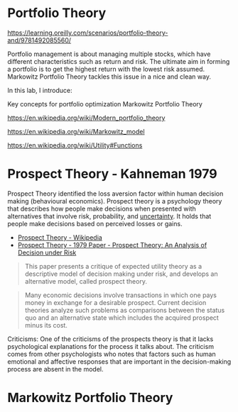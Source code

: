 
# Portfolio Theory

https://learning.oreilly.com/scenarios/portfolio-theory-and/9781492085560/

Portfolio management is about managing multiple stocks, which have different characteristics such as return and risk. The ultimate aim in forming a portfolio is to get the highest return with the lowest risk assumed. Markowitz Portfolio Theory tackles this issue in a nice and clean way.

In this lab, I introduce:

Key concepts for portfolio optimization
Markowitz Portfolio Theory


https://en.wikipedia.org/wiki/Modern_portfolio_theory

https://en.wikipedia.org/wiki/Markowitz_model

https://en.wikipedia.org/wiki/Utility#Functions

# Prospect Theory - Kahneman 1979

Prospect Theory identified the loss aversion factor within human decision making (behavioural economics).  Prospect theory is a psychology theory that describes how people make decisions when presented with alternatives that involve risk, probability, and [uncertainty](https://corporatefinanceinstitute.com/resources/knowledge/other/uncertainty/). It holds that people make decisions based on perceived losses or gains.

- [Prospect Theory - Wikipedia](https://en.wikipedia.org/wiki/Prospect_theory)
- [Prospect Theory - 1979 Paper - Prospect Theory: An Analysis of Decision under Risk](http://www.immagic.com/eLibrary/ARCHIVES/GENERAL/JOURNALS/E790301K.pdf)

> This paper presents a critique of expected utility theory as a descriptive model of  decision making under risk, and develops an alternative model, called prospect theory. 

> Many economic decisions involve transactions in which one pays money in  exchange for a desirable prospect. Current decision theories analyze such problems as comparisons between the status quo and an alternative state which  includes the acquired prospect minus its cost.

Criticisms:  One of the criticisms of the prospects theory is that it lacks psychological explanations for the process it talks about. The criticism comes from other psychologists who notes that factors such as human emotional and affective responses that are important in the decision-making process are absent in the model.

# Markowitz Portfolio Theory
